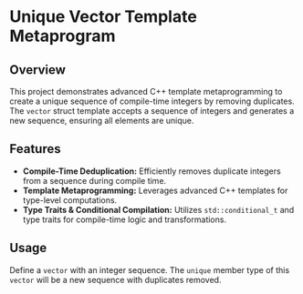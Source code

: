 # Unique Vector Template Metaprogram

## Overview
This project demonstrates advanced C++ template metaprogramming to create a unique sequence of compile-time integers by removing duplicates. The `vector` struct template accepts a sequence of integers and generates a new sequence, ensuring all elements are unique.

## Features
- **Compile-Time Deduplication:** Efficiently removes duplicate integers from a sequence during compile time.
- **Template Metaprogramming:** Leverages advanced C++ templates for type-level computations.
- **Type Traits & Conditional Compilation:** Utilizes `std::conditional_t` and type traits for compile-time logic and transformations.

## Usage
Define a `vector` with an integer sequence. The `unique` member type of this `vector` will be a new sequence with duplicates removed.

